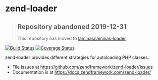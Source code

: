 # zend-loader

> ## Repository abandoned 2019-12-31
>
> This repository has moved to [laminas/laminas-loader](https://github.com/laminas/laminas-loader).

[![Build Status](https://secure.travis-ci.org/zendframework/zend-loader.svg?branch=master)](https://secure.travis-ci.org/zendframework/zend-loader)
[![Coverage Status](https://coveralls.io/repos/github/zendframework/zend-loader/badge.svg?branch=master)](https://coveralls.io/github/zendframework/zend-loader?branch=master)

zend-loader provides different strategies for autoloading PHP classes.

- File issues at https://github.com/zendframework/zend-loader/issues
- Documentation is at https://docs.zendframework.com/zend-loader/

